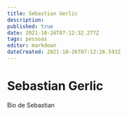 ```yaml
---
title: Sebastian Gerlic
description: 
published: true
date: 2021-10-26T07:12:32.277Z
tags: pessoas
editor: markdown
dateCreated: 2021-10-26T07:12:26.593Z
---
```


# Sebastian Gerlic

Bio de Sebastian